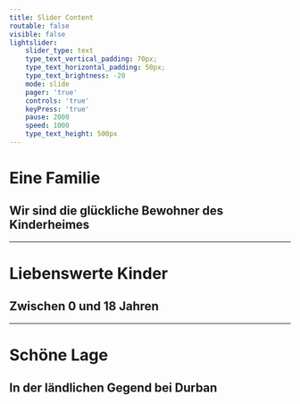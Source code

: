 ```yaml
---
title: Slider Content
routable: false
visible: false
lightslider:
    slider_type: text
    type_text_vertical_padding: 70px;
    type_text_horizontal_padding: 50px;
    type_text_brightness: -20
    mode: slide
    pager: 'true'
    controls: 'true'
    keyPress: 'true'
    pause: 2000
    speed: 1000
    type_text_height: 500px
---
```


# Eine Familie
## Wir sind die glückliche Bewohner des Kinderheimes
___
# Liebenswerte Kinder
## Zwischen 0 und 18 Jahren
___
# Schöne Lage
## In der ländlichen Gegend bei Durban
